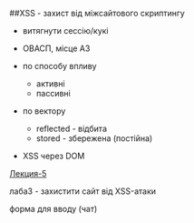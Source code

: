 ##XSS - захист від міжсайтового скриптингу

- витягнути сессію/кукі
- ОВАСП, місце А3


- по способу впливу
	- активні
	- пассивні
- по вектору
	- reflected - відбита
	- stored - збережена (постійна)
- XSS через DOM

[Лекция-5](MZ_Lek_5_XSS.pdf)

лаба3 - захистити сайт від ХSS-атаки

форма для вводу (чат)